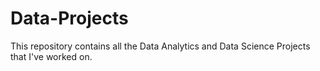 # Data-Projects

This repository contains all the Data Analytics and Data Science Projects that I've worked on.
